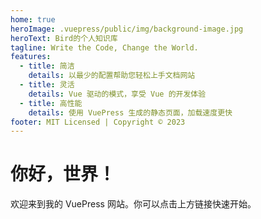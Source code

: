 ```yaml
---
home: true
heroImage: .vuepress/public/img/background-image.jpg
heroText: Bird的个人知识库
tagline: Write the Code, Change the World.
features:
  - title: 简洁
    details: 以最少的配置帮助您轻松上手文档网站
  - title: 灵活
    details: Vue 驱动的模式，享受 Vue 的开发体验
  - title: 高性能
    details: 使用 VuePress 生成的静态页面，加载速度更快
footer: MIT Licensed | Copyright © 2023
---
```


# 你好，世界！

欢迎来到我的 VuePress 网站。你可以点击上方链接快速开始。